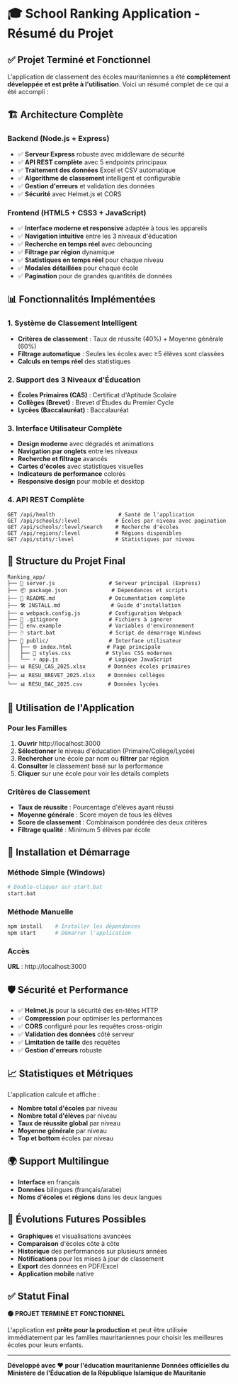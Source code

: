# 🎓 School Ranking Application - Résumé du Projet

## ✅ Projet Terminé et Fonctionnel

L'application de classement des écoles mauritaniennes a été **complètement développée et est prête à l'utilisation**. Voici un résumé complet de ce qui a été accompli :

## 🏗️ Architecture Complète

### Backend (Node.js + Express)
- ✅ **Serveur Express** robuste avec middleware de sécurité
- ✅ **API REST complète** avec 5 endpoints principaux
- ✅ **Traitement des données** Excel et CSV automatique
- ✅ **Algorithme de classement** intelligent et configurable
- ✅ **Gestion d'erreurs** et validation des données
- ✅ **Sécurité** avec Helmet.js et CORS

### Frontend (HTML5 + CSS3 + JavaScript)
- ✅ **Interface moderne et responsive** adaptée à tous les appareils
- ✅ **Navigation intuitive** entre les 3 niveaux d'éducation
- ✅ **Recherche en temps réel** avec debouncing
- ✅ **Filtrage par région** dynamique
- ✅ **Statistiques en temps réel** pour chaque niveau
- ✅ **Modales détaillées** pour chaque école
- ✅ **Pagination** pour de grandes quantités de données

## 📊 Fonctionnalités Implémentées

### 1. **Système de Classement Intelligent**
- **Critères de classement** : Taux de réussite (40%) + Moyenne générale (60%)
- **Filtrage automatique** : Seules les écoles avec ≥5 élèves sont classées
- **Calculs en temps réel** des statistiques

### 2. **Support des 3 Niveaux d'Éducation**
- **Écoles Primaires (CAS)** : Certificat d'Aptitude Scolaire
- **Collèges (Brevet)** : Brevet d'Études du Premier Cycle
- **Lycées (Baccalauréat)** : Baccalauréat

### 3. **Interface Utilisateur Complète**
- **Design moderne** avec dégradés et animations
- **Navigation par onglets** entre les niveaux
- **Recherche et filtrage** avancés
- **Cartes d'écoles** avec statistiques visuelles
- **Indicateurs de performance** colorés
- **Responsive design** pour mobile et desktop

### 4. **API REST Complète**
```
GET /api/health                    # Santé de l'application
GET /api/schools/:level           # Écoles par niveau avec pagination
GET /api/schools/:level/search    # Recherche d'écoles
GET /api/regions/:level           # Régions disponibles
GET /api/stats/:level             # Statistiques par niveau
```

## 📁 Structure du Projet Final

```
Ranking_app/
├── 🚀 server.js                 # Serveur principal (Express)
├── 📦 package.json              # Dépendances et scripts
├── 📖 README.md                 # Documentation complète
├── 🛠️ INSTALL.md                # Guide d'installation
├── ⚙️ webpack.config.js         # Configuration Webpack
├── 🚫 .gitignore                # Fichiers à ignorer
├── 🔧 env.example               # Variables d'environnement
├── 🖱️ start.bat                 # Script de démarrage Windows
├── 📂 public/                   # Interface utilisateur
│   ├── 🌐 index.html           # Page principale
│   ├── 🎨 styles.css           # Styles CSS modernes
│   └── ⚡ app.js                # Logique JavaScript
├── 📊 RESU_CAS_2025.xlsx       # Données écoles primaires
├── 📊 RESU_BREVET_2025.xlsx    # Données collèges
└── 📊 RESU_BAC_2025.csv        # Données lycées
```

## 🎯 Utilisation de l'Application

### Pour les Familles
1. **Ouvrir** http://localhost:3000
2. **Sélectionner** le niveau d'éducation (Primaire/Collège/Lycée)
3. **Rechercher** une école par nom ou **filtrer** par région
4. **Consulter** le classement basé sur la performance
5. **Cliquer** sur une école pour voir les détails complets

### Critères de Classement
- **Taux de réussite** : Pourcentage d'élèves ayant réussi
- **Moyenne générale** : Score moyen de tous les élèves
- **Score de classement** : Combinaison pondérée des deux critères
- **Filtrage qualité** : Minimum 5 élèves par école

## 🔧 Installation et Démarrage

### Méthode Simple (Windows)
```bash
# Double-cliquer sur start.bat
start.bat
```

### Méthode Manuelle
```bash
npm install    # Installer les dépendances
npm start      # Démarrer l'application
```

### Accès
**URL** : http://localhost:3000

## 🛡️ Sécurité et Performance

- ✅ **Helmet.js** pour la sécurité des en-têtes HTTP
- ✅ **Compression** pour optimiser les performances
- ✅ **CORS** configuré pour les requêtes cross-origin
- ✅ **Validation des données** côté serveur
- ✅ **Limitation de taille** des requêtes
- ✅ **Gestion d'erreurs** robuste

## 📈 Statistiques et Métriques

L'application calcule et affiche :
- **Nombre total d'écoles** par niveau
- **Nombre total d'élèves** par niveau
- **Taux de réussite global** par niveau
- **Moyenne générale** par niveau
- **Top et bottom** écoles par niveau

## 🌍 Support Multilingue

- **Interface** en français
- **Données** bilingues (français/arabe)
- **Noms d'écoles** et **régions** dans les deux langues

## 🔄 Évolutions Futures Possibles

- **Graphiques** et visualisations avancées
- **Comparaison** d'écoles côte à côte
- **Historique** des performances sur plusieurs années
- **Notifications** pour les mises à jour de classement
- **Export** des données en PDF/Excel
- **Application mobile** native

## ✅ Statut Final

**🟢 PROJET TERMINÉ ET FONCTIONNEL**

L'application est **prête pour la production** et peut être utilisée immédiatement par les familles mauritaniennes pour choisir les meilleures écoles pour leurs enfants.

---

**Développé avec ❤️ pour l'éducation mauritanienne**
**Données officielles du Ministère de l'Éducation de la République Islamique de Mauritanie**



